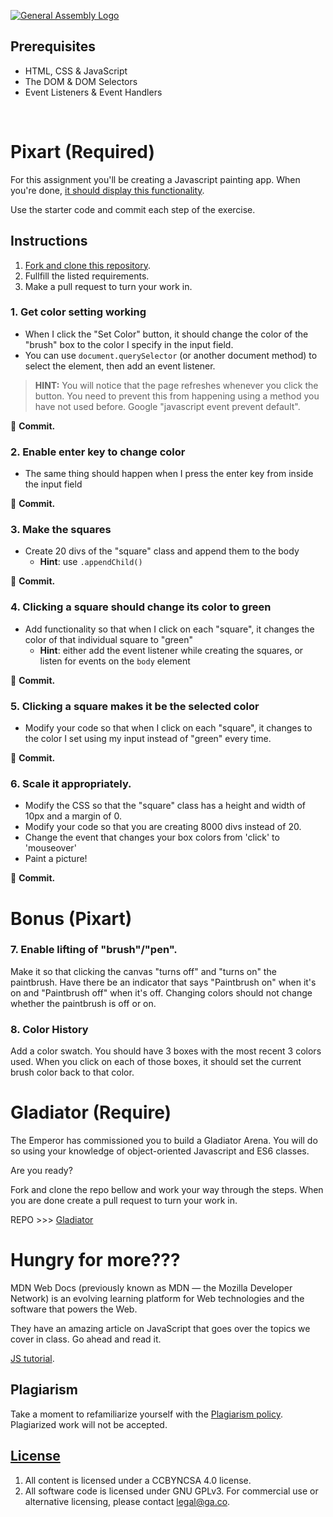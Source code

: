[![General Assembly Logo](https://camo.githubusercontent.com/1a91b05b8f4d44b5bbfb83abac2b0996d8e26c92/687474703a2f2f692e696d6775722e636f6d2f6b6538555354712e706e67)](https://generalassemb.ly/education/web-development-immersive)



## Prerequisites

* HTML, CSS & JavaScript
* The DOM & DOM Selectors
* Event Listeners & Event Handlers

<br>

# Pixart (Required)

For this assignment you'll be creating a Javascript painting app. When you're done, [it should display this functionality](http://ga-wdi-exercises.github.io/pixart_js/).

Use the starter code and commit each step of the exercise.

## Instructions

1. [Fork and clone this repository](https://git.generalassemb.ly/jdr-0622/js-pixart).
1. Fullfill the listed requirements.
1. Make a pull request to turn your work in.

### 1. Get color setting working

* When I click the "Set Color" button, it should change the color of the "brush" box to the color I specify in the input field.
* You can use `document.querySelector` (or another document method) to select the element, then add an event listener.

> **HINT:** You will notice that the page refreshes whenever you click the button. You need to prevent this from happening using a method you have not used before. Google "javascript event prevent default".

:red_circle: **Commit.**

### 2. Enable enter key to change color

* The same thing should happen when I press the enter key from inside the input field

:red_circle: **Commit.**

### 3. Make the squares

* Create 20 divs of the "square" class and append them to the body
  * **Hint**: use `.appendChild()`

:red_circle: **Commit.**

### 4. Clicking a square should change its color to green

* Add functionality so that when I click on each "square", it changes the color of that individual square to "green"
  * **Hint**: either add the event listener while creating the squares, or listen for events on the `body` element

:red_circle: **Commit.**

### 5. Clicking a square makes it be the selected color

* Modify your code so that when I click on each "square", it changes to the color I set using my input instead of "green" every time.

:red_circle: **Commit.**

### 6. Scale it appropriately.

* Modify the CSS so that the "square" class has a height and width of 10px and a margin of 0.
* Modify your code so that you are creating 8000 divs instead of 20.
* Change the event that changes your box colors from 'click' to 'mouseover'
* Paint a picture!

:red_circle: **Commit.**

# Bonus (Pixart)

### 7. Enable lifting of "brush"/"pen".

Make it so that clicking the canvas "turns off" and "turns on" the paintbrush.  Have there be an indicator that says "Paintbrush on" when it's on and "Paintbrush off" when it's off.  Changing colors should not change whether the paintbrush is off or on.

### 8. Color History

Add a color swatch. You should have 3 boxes with the most recent 3 colors used. When you click on each of those boxes, it should set the current brush color back to that color.

# Gladiator (Require)
The Emperor has commissioned you to build a Gladiator Arena. You will do so using your knowledge of object-oriented Javascript and ES6 classes.

Are you ready?

Fork and clone the repo bellow and work your way through the steps. When you are done create a pull request to turn your work in.

REPO >>> [Gladiator](https://git.generalassemb.ly/jdr-0622/js-gladiator/blob/master/readme.md)

# Hungry for more???

MDN Web Docs (previously known as MDN — the Mozilla Developer Network) is an evolving learning platform for Web technologies and the software that powers the Web.

They have an amazing article on JavaScript that goes over the topics we cover in class. Go ahead and read it.

[JS tutorial](https://developer.mozilla.org/en-US/docs/Web/JavaScript/A_re-introduction_to_JavaScript).

## Plagiarism

Take a moment to refamiliarize yourself with the [Plagiarism policy](https://git.generalassemb.ly/DC-WDI/Administrative/blob/master/plagiarism.md). Plagiarized work will not be accepted.

## [License](LICENSE)

1.  All content is licensed under a CC­BY­NC­SA 4.0 license.
1.  All software code is licensed under GNU GPLv3. For commercial use or
    alternative licensing, please contact legal@ga.co.
